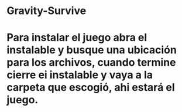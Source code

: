 # Gravity-Survive
# Para instalar el juego abra el instalable y busque una ubicación para los archivos, cuando termine cierre ei instalable y vaya a la carpeta que escogió, ahi estará  el juego.
